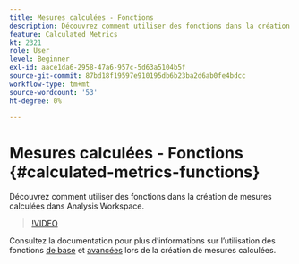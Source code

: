 ```yaml
---
title: Mesures calculées - Fonctions
description: Découvrez comment utiliser des fonctions dans la création de mesures calculées dans Analysis Workspace.
feature: Calculated Metrics
kt: 2321
role: User
level: Beginner
exl-id: aace1da6-2958-47a6-957c-5d63a5104b5f
source-git-commit: 87bd18f19597e910195db6b23ba2d6ab0fe4bdcc
workflow-type: tm+mt
source-wordcount: '53'
ht-degree: 0%

---
```


# Mesures calculées - Fonctions {#calculated-metrics-functions}

Découvrez comment utiliser des fonctions dans la création de mesures calculées dans Analysis Workspace.

>[!VIDEO](https://video.tv.adobe.com/v/25408/?quality=12&learn=on)

Consultez la documentation pour plus d’informations sur l’utilisation des fonctions [de base](https://experienceleague.adobe.com/docs/analytics/components/calculated-metrics/calcmetrics-reference/cm-functions.html?lang=fr) et [avancées](https://experienceleague.adobe.com/docs/analytics/components/calculated-metrics/calcmetrics-reference/cm-adv-functions.html?lang=fr) lors de la création de mesures calculées.
